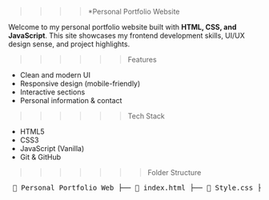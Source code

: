 >>>>*Personal Portfolio Website

Welcome to my personal portfolio website built with **HTML, CSS, and JavaScript**. This site showcases my frontend development skills, UI/UX design sense, and project highlights.

>>>>>>Features

- Clean and modern UI
- Responsive design (mobile-friendly)
- Interactive sections
- Personal information & contact

>>>>>>Tech Stack

- HTML5
- CSS3
- JavaScript (Vanilla)
- Git & GitHub

>>>>>>>Folder Structure
<pre> 📁 Personal Portfolio Web ├── 📄 index.html ├── 📄 Style.css ├── 📄 main.js ├── about-pic.jpg.jpeg ├── main-profile.jpg.jpeg ├── 📁 folder1 │ └── amazon.jpg </pre>

